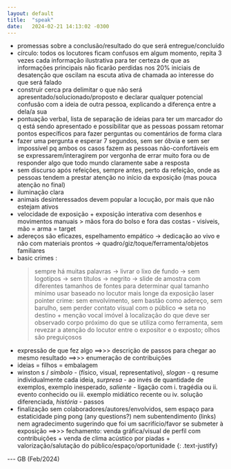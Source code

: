 ```yaml
---
layout: default
title:  "speak"
date:   2024-02-21 14:13:02 -0300
---
```


- promessas sobre a conclusão/resultado do que será entregue/concluído
- círculo: todos os locutores ficam confusos em algum momento, repita 3 vezes cada informação ilustrativa para ter certeza de que as informações principais não ficarão perdidas nos 20% iniciais de desatenção que oscilam na escuta ativa de chamada ao interesse do que será falado
- construir cerca pra delimitar o que não será apresentado/solucionado/proposto e declarar qualquer potencial confusão com a ideia de outra pessoa, explicando a diferença entre a dela/a sua
- pontuação verbal, lista de separação de ideias para ter um marcador do q está sendo apresentado e possibilitar que as pessoas possam retomar pontos específicos para fazer perguntas ou comentários de forma clara 
- fazer uma pergunta e esperar 7 segundos, sem ser óbvia e sem ser impossível pq ambos os casos fazem as pessoas não-confortáveis em se expressarem/interagirem por vergonha de errar muito fora ou de responder algo que todo mundo claramente sabe a resposta
- sem discurso após refeições, sempre antes, perto da refeição, onde as pessoas tendem a prestar atenção no início da exposição (mas pouca atenção no final)
- iluminação clara 
- animais desinteressados devem popular a locução, por mais que não estejam ativos
- velocidade de exposição + exposição interativa com desenhos e movimentos manuais > mãos fora do bolso e fora das costas - visíveis, mão = arma = target 
- adereços são eficazes, espelhamento empático -> dedicação ao vivo e não com materiais prontos -> quadro/giz/toque/ferramenta/objetos familiares
- basic crimes :  
  > sempre há muitas palavras -> livrar o lixo de fundo -> sem logotipos -> sem títulos -> negrito -> slide de amostra com diferentes tamanhos de fontes para determinar qual tamanho mínimo usar baseado no locutor mais longe da exposição
  > laser pointer crime: sem envolvimento, sem bastão como adereço, sem barulho, sem perder contato visual com o público => seta no destino + menção vocal imóvel à localização do que deve ser observado
  > corpo próximo do que se utiliza como ferramenta, sem revezar a atenção do locutor entre o expositor e o exposto; olhos são preguiçosos 
- expressão de que fez algo ==>>> descrição de passos para chegar ao mesmo resultado ==>>> enumeração de contribuições
- ideias = filhos = embalagem
- winston s / *símbolo* - (físico, visual, representativo), *slogan* - q resume individualmente cada ideia, *surpresa* - ao invés de quantidade de exemplos, exemplo inesperado, *saliente* - ligação com i. tragédia ou ii. evento conhecido ou iii. exemplo midiático recente ou iv. solução diferenciada, *história* - passos
- finalização sem colaboradores/autores/envolvidos, sem espaço para estaticidade ping pong (any questions?) nem subentendimento (links) nem agradecimento sugerindo que foi um sacrifício/favor se submeter à exposição ==>>> fechamento: venda gráfica/visual de perfil com contribuições + venda de clima acústico por piadas + valorização/salutação do público/espaço/oportunidade
{: .text-justify}

    
--- GB (Feb/2024)

